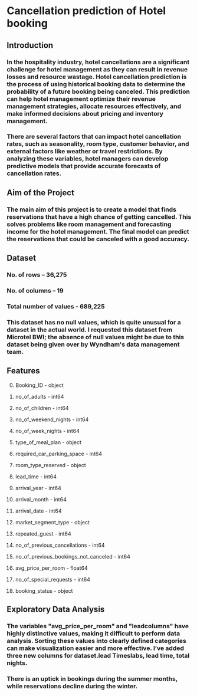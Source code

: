 # Cancellation prediction of Hotel booking

## Introduction
### In the hospitality industry, hotel cancellations are a significant challenge for hotel management as they can result in revenue losses and resource wastage. Hotel cancellation prediction is the process of using historical booking data to determine the probability of a future booking being canceled. This prediction can help hotel management optimize their revenue management strategies, allocate resources effectively, and make informed decisions about pricing and inventory management.
### There are several factors that can impact hotel cancellation rates, such as seasonality, room type, customer behavior, and external factors like weather or travel restrictions. By analyzing these variables, hotel managers can develop predictive models that provide accurate forecasts of cancellation rates.
## Aim of the Project
### The main aim of this project is to create a model that finds reservations that have a high chance of getting cancelled. This solves problems like room management and forecasting income for the hotel management. The final model can predict the reservations that could be canceled with a good accuracy. 
## Dataset
### No. of rows – 36,275
### No. of columns – 19
### Total number of values - 689,225
### This dataset has no null values, which is quite unusual for a dataset in the actual world. I requested this dataset from Microtel BWI; the absence of null values might be due to this dataset being given over by Wyndham's data management team.
## Features
 0.   Booking_ID                    - object 

 1.   no_of_adults                 - int64  
 
 2.   no_of_children               - int64  
 
 3.   no_of_weekend_nights         - int64  
 
 4.   no_of_week_nights            - int64  
 
 5.   type_of_meal_plan            - object 
 
 6.   required_car_parking_space   - int64  
 
 7.   room_type_reserved           - object 
 
 8.   lead_time                  - int64  
 
 9.   arrival_year               - int64  
 
 10.  arrival_month               -  int64 
 
 11.  arrival_date                -  int64  
 
 12.  market_segment_type         -  object 
 
 13.  repeated_guest              -  int64 
 
 14.  no_of_previous_cancellations - int64 
 
 15.  no_of_previous_bookings_not_canceled - int64 
 
 16.  avg_price_per_room           -  float64
 
 17.  no_of_special_requests       -   int64 
 
 18.  booking_status                -  object 

## Exploratory Data Analysis
### The variables "avg_price_per_room" and "leadcolumns" have highly distinctive values, making it difficult to perform data analysis. Sorting these values into clearly defined categories can make visualization easier and more effective. I’ve added three new columns for dataset.lead Timeslabs, lead time, total nights.
### There is an uptick in bookings during the summer months, while reservations decline during the winter.

